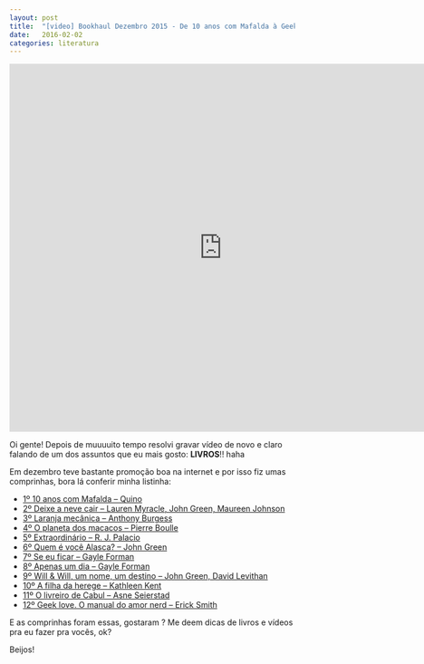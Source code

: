 ```yaml
---
layout: post
title:  "[video] Bookhaul Dezembro 2015 - De 10 anos com Mafalda à Geek Love"
date:   2016-02-02
categories: literatura
---
```


<iframe width="750" height="650" src="https://www.youtube.com/embed/C5qU-QcP1GA" frameborder="0" allowfullscreen></iframe>

Oi gente!
Depois de muuuuito tempo resolvi gravar vídeo de novo e claro falando de um dos assuntos que eu mais gosto: <strong>LIVROS</strong>!! haha

Em dezembro teve bastante promoção boa na internet e por isso fiz umas comprinhas, bora lá conferir minha listinha:

* [1º 10 anos com Mafalda – Quino](http://www.google.com)
* [2º Deixe a neve cair – Lauren Myracle, John Green, Maureen Johnson](http://www.google.com)
* [3º Laranja mecânica – Anthony Burgess](http://www.google.com)
* [4º O planeta dos macacos – Pierre Boulle](http://www.google.com)
* [5º Extraordinário – R. J. Palacio](http://www.google.com)
* [6º Quem é você Alasca? – John Green](http://www.google.com)
* [7º Se eu ficar – Gayle Forman](http://www.google.com)
* [8º Apenas um dia – Gayle Forman](http://www.google.com)
* [9º Will & Will, um nome, um destino – John Green, David Levithan](http://www.google.com)
* [10º A filha da herege – Kathleen Kent](http://www.google.com)
* [11º O livreiro de Cabul – Asne Seierstad](http://www.google.com)
* [12º Geek love. O manual do amor nerd – Erick Smith](http://www.google.com)

E as comprinhas foram essas, gostaram ? Me deem dicas de livros e vídeos pra eu fazer pra vocês, ok?

Beijos!